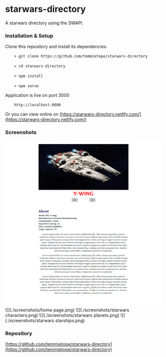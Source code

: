 # starwars-directory
A starwars directory using the SWAPI. 

### Installation & Setup

  Clone this repository and install its dependencies.

        > git clone https://github.com/temmietope/starwars-directory

        > cd starwars-directory

        > npm install

        > npm serve

  Application is live on port 3000

        http://localhost:8080

  Or you can view online on [https://starwars-directory.netlify.com/](https://starwars-directory.netlify.com/)

### Screenshots

![](./screenshots/details.png)
![](./screenshots/home page.png)
![](./screenshots/starwars characters.png)
![](./screenshots/starwars planets.png) 
![](./screenshots/starwars starships.png)

### Repository

[https://github.com/temmietope/starwars-directory](https://github.com/temmietope/starwars-directory)
